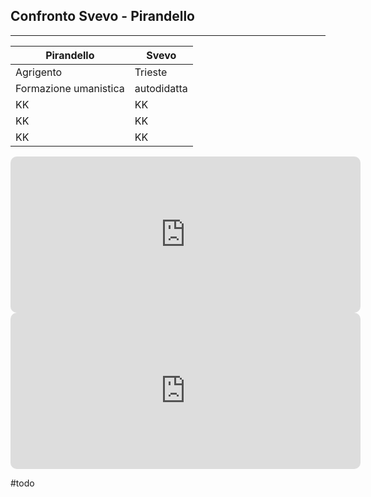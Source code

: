 ## Confronto Svevo - Pirandello

---


Pirandello | Svevo
--------|-------
Agrigento |Trieste
Formazione umanistica|autodidatta
KK|KK
KK|KK
KK|KK

<iframe width="560" height="250" src="https://www.youtube.com/embed/Xnh0kB-x_Bs" title="YouTube video player" frameborder="0" allow="accelerometer; autoplay; clipboard-write; encrypted-media; gyroscope; picture-in-picture" allowfullscreen style="border-radius:10px"></iframe>

<iframe width="560" height="250" src="https://www.youtube.com/embed/Gqq45H0lQzU" title="YouTube video player" frameborder="0" allow="accelerometer; autoplay; clipboard-write; encrypted-media; gyroscope; picture-in-picture" allowfullscreen style="border-radius:10px"></iframe>




#todo